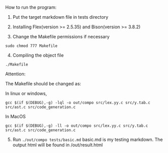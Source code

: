 How to run the program:
1. Put the target markdown file in tests directory

2. Installing Flex(version >= 2.5.35) and Bison(version >= 3.8.2)

3. Change the Makefile permissions if necessary
  ```
  sudo chmod 777 Makefile
  ```

4. Compiling the object file

  ```
  ./Makefile
  ```

  Attention:

  The Makefile should be changed as: 

  In linux or windows,

  `gcc $(if $(DEBUG),-g) -lql -o out/compo src/lex.yy.c src/y.tab.c src/ast.c src/code_generation.c` 

  In MacOS

  `gcc $(if $(DEBUG),-g) -ll -o out/compo src/lex.yy.c src/y.tab.c src/ast.c src/code_generation.c`

5. Run `./out/compo tests/basic.md` basic.md is my testing markdown. The output html will be found in /out/result.html 

